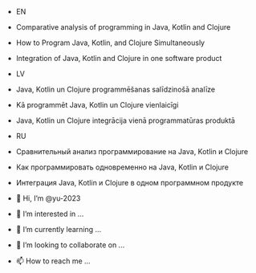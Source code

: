 
- EN
- Comparative analysis of programming in Java, Kotlin and Clojure
- How to Program Java, Kotlin, and Clojure Simultaneously
- Integration of Java, Kotlin and Clojure in one software product

- LV
- Java, Kotlin un Clojure programmēšanas salīdzinošā analīze
- Kā programmēt Java, Kotlin un Clojure vienlaicīgi
- Java, Kotlin un Clojure integrācija vienā programmatūras produktā

- RU
- Сравнительный анализ программирование на Java, Kotlin и Clojure
- Как программировать одновременно на Java, Kotlin и Clojure
- Интеграция Java, Kotlin и Clojure в одном программном продукте

- 👋 Hi, I’m @yu-2023
- 👀 I’m interested in ...
- 🌱 I’m currently learning ...
- 💞️ I’m looking to collaborate on ...
- 📫 How to reach me ...

<!---
yu-2023/yu-2023 is a ✨ special ✨ repository because its `README.md` (this file) appears on your GitHub profile.
You can click the Preview link to take a look at your changes.
--->
